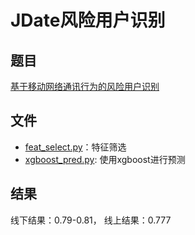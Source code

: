 # JDate风险用户识别
## 题目  
[基于移动网络通讯行为的风险用户识别](https://jdata.jd.com/html/detail.html?id=3)
## 文件  
- [feat_select.py](./feat_select.py)：特征筛选  
- [xgboost_pred.py](./xgboost_pred.py): 使用xgboost进行预测  
## 结果
线下结果：0.79-0.81， 线上结果：0.777
